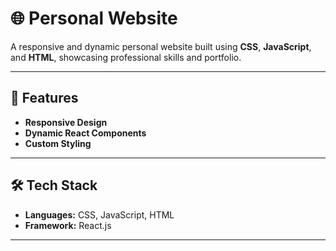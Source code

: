 # 🌐 Personal Website

A responsive and dynamic personal website built using **CSS**, **JavaScript**, and **HTML**, showcasing professional skills and portfolio.

---

## 🌟 Features

- **Responsive Design**
- **Dynamic React Components**
- **Custom Styling**

---

## 🛠️ Tech Stack

- **Languages:** CSS, JavaScript, HTML
- **Framework:** React.js  

---
